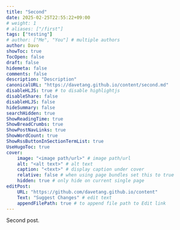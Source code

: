 ```yaml
---
title: "Second"
date: 2025-02-25T22:55:22+09:00
# weight: 1
# aliases: ["/first"]
tags: ["testing"]
# author: ["Me", "You"] # multiple authors
author: Davo
showToc: true
TocOpen: false
draft: false
hidemeta: false
comments: false
description: "Description"
canonicalURL: "https://davetang.github.io/content/second.md"
disableHLJS: true # to disable highlightjs
disableShare: false
disableHLJS: false
hideSummary: false
searchHidden: true
ShowReadingTime: true
ShowBreadCrumbs: true
ShowPostNavLinks: true
ShowWordCount: true
ShowRssButtonInSectionTermList: true
UseHugoToc: true
cover:
    image: "<image path/url>" # image path/url
    alt: "<alt text>" # alt text
    caption: "<text>" # display caption under cover
    relative: false # when using page bundles set this to true
    hidden: true # only hide on current single page
editPost:
    URL: "https://github.com/davetang.github.io/content"
    Text: "Suggest Changes" # edit text
    appendFilePath: true # to append file path to Edit link
---
```


Second post.
